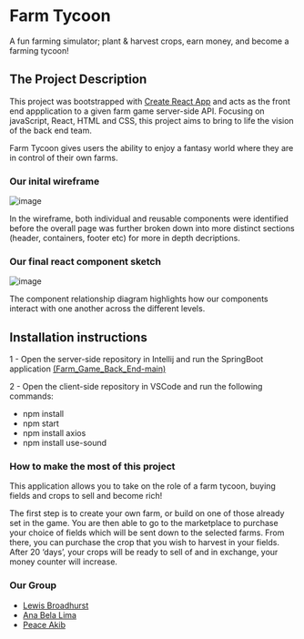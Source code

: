 
# Farm Tycoon

A fun farming simulator; plant & harvest crops, earn money, and become a farming tycoon!

## The Project Description 

This project was bootstrapped with [Create React App](https://github.com/facebook/create-react-app) and acts as the front end appplication to a given farm game server-side API. Focusing on javaScript, React, HTML and CSS, this project aims to bring to life the vision of the back end team. 

Farm Tycoon gives users the ability to enjoy a fantasy world where they are in control of their own farms. 


### Our inital wireframe
![image](https://user-images.githubusercontent.com/99202770/175096376-fc746bda-790a-423d-9361-774b52e49727.png)

In the wireframe, both individual and reusable components were identified before the overall page was further broken down into more distinct sections (header, containers, footer etc) for more in depth decriptions.

### Our final react component sketch
![image](https://user-images.githubusercontent.com/99202770/175095918-fb81b5ad-18fd-4c5c-adcd-5b82319845cb.png)


The component relationship diagram highlights how our components interact with one another across the different levels. 


## Installation instructions

1 - Open the server-side repository in Intellij and run the SpringBoot application [(Farm_Game_Back_End-main)](https://github.com/LMBroadhurst/farmClientSideProject/tree/main/Farm_Game_Back_End-main)

2 - Open the client-side repository in VSCode and run the following commands:
- npm install
- npm start
- npm install axios
- npm install use-sound



### How to make the most of this project 

 This application allows you to take on the role of a farm tycoon, buying fields and crops to sell and become rich! 

The first step is to create your own farm, or build on one of those already set in the game.
You are then able to go to the marketplace to purchase your choice of fields which will be sent down to the selected farms. From there, you can purchase the crop that you wish to harvest in your fields. After 20 ‘days’, your crops will be ready to sell of and in exchange, your money counter will increase. 

### Our Group
- [Lewis Broadhurst](https://github.com/LMBroadhurst)
- [Ana Bela Lima](https://github.com/Anabela-Lima)
- [Peace Akib]( https://github.com/pe-a-ce ) 
